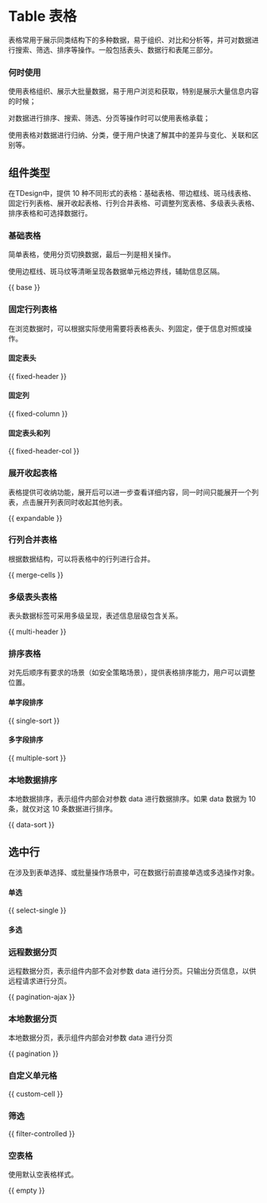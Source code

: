 # Table 表格

表格常用于展示同类结构下的多种数据，易于组织、对比和分析等，并可对数据进行搜索、筛选、排序等操作。一般包括表头、数据行和表尾三部分。

### 何时使用

使用表格组织、展示大批量数据，易于用户浏览和获取，特别是展示大量信息内容的时候；

对数据进行排序、搜索、筛选、分页等操作时可以使用表格承载；

使用表格对数据进行归纳、分类，便于用户快速了解其中的差异与变化、关联和区别等。

## 组件类型

在TDesign中，提供 10 种不同形式的表格：基础表格、带边框线、斑马线表格、固定行列表格、展开收起表格、行列合并表格、可调整列宽表格、多级表头表格、排序表格和可选择数据行。


### 基础表格

简单表格，使用分页切换数据，最后一列是相关操作。

使用边框线、斑马纹等清晰呈现各数据单元格边界线，辅助信息区隔。

{{ base }}

### 固定行列表格

在浏览数据时，可以根据实际使用需要将表格表头、列固定，便于信息对照或操作。

#### 固定表头

{{ fixed-header }}

#### 固定列

{{ fixed-column }}

#### 固定表头和列

{{ fixed-header-col }}

### 展开收起表格

表格提供可收纳功能，展开后可以进一步查看详细内容，同一时间只能展开一个列表，点击展开列表同时收起其他列表。

{{ expandable }}

### 行列合并表格

根据数据结构，可以将表格中的行列进行合并。

{{ merge-cells }}


### 多级表头表格

表头数据标签可采用多级呈现，表述信息层级包含关系。

{{ multi-header }}

### 排序表格

对先后顺序有要求的场景（如安全策略场景），提供表格排序能力，用户可以调整位置。

#### 单字段排序

{{ single-sort }}

#### 多字段排序

{{ multiple-sort }}

### 本地数据排序

本地数据排序，表示组件内部会对参数 data 进行数据排序。如果 data 数据为 10 条，就仅对这 10 条数据进行排序。

{{ data-sort }}

## 选中行

在涉及到表单选择、或批量操作场景中，可在数据行前直接单选或多选操作对象。

#### 单选

{{ select-single }}

#### 多选

### 远程数据分页

远程数据分页，表示组件内部不会对参数 data 进行分页。只输出分页信息，以供远程请求进行分页。

{{ pagination-ajax }}
### 本地数据分页

本地数据分页，表示组件内部会对参数 data 进行分页

{{ pagination }}

### 自定义单元格

{{ custom-cell }}

### 筛选

{{ filter-controlled }}

### 空表格

使用默认空表格样式。

{{ empty }}
